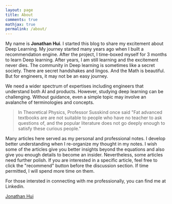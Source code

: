```yaml
---
layout: page
title: About
comments: true
mathjax: true
permalink: /about/
---
```


My name is **Jonathan Hui**. I started this blog to share my excitement about Deep Learning. My journey started many years ago when I built a recommendation engine. After the project, I time-boxed myself for 3 months to learn Deep learning. After years, I am still learning and the excitement never dies. The community in Deep learning is sometimes like a secret society. There are secret handshakes and lingos. And the Math is beautiful. But for engineers, it may not be an easy journey. 

We need a wider spectrum of expertises including engineers that understand both AI and products. However, studying deep learning can be challenging. Without guidance, even a simple topic may involve an avalanche of terminologies and concepts. 

> In Theoretical Physics, Professor Susskind once said "Fat advanced textbooks are are not suitable to people who have no teacher to ask questions of, and the popular literature does not go deeply enough to satisfy these curious people." 

Many articles here served as my personal and professional notes. I develop better understanding when I re-organize my thought in my notes. I wish some of the articles give you better insights beyond the equations and also give you enough details to become an insider. Nevertheless, some articles need further polish. If you are interested in a specific article, feel free to click the "recommend" button before the discussion section. If time permitted, I will spend more time on them.

For those intersted in connecting with me professionally, you can find me at Linkedin.

<script type="text/javascript" src="https://platform.linkedin.com/badges/js/profile.js" async defer></script>

<div class="LI-profile-badge"  data-version="v1" data-size="medium" data-locale="en_US" data-type="horizontal" data-theme="dark" data-vanity="thejonathanhui"><a class="LI-simple-link" href='https://www.linkedin.com/in/thejonathanhui?trk=profile-badge'>Jonathan Hui</a></div>

